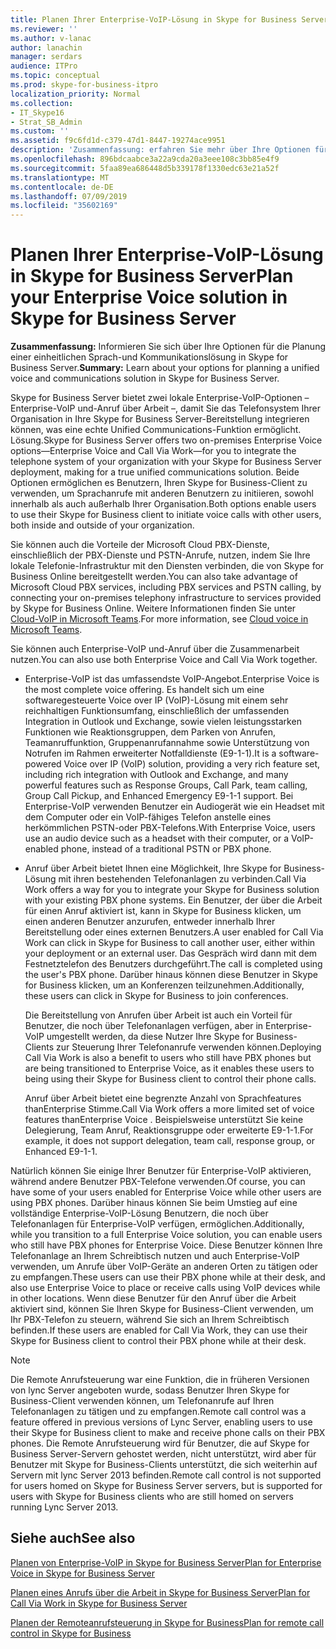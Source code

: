 ```yaml
---
title: Planen Ihrer Enterprise-VoIP-Lösung in Skype for Business Server
ms.reviewer: ''
ms.author: v-lanac
author: lanachin
manager: serdars
audience: ITPro
ms.topic: conceptual
ms.prod: skype-for-business-itpro
localization_priority: Normal
ms.collection:
- IT_Skype16
- Strat_SB_Admin
ms.custom: ''
ms.assetid: f9c6fd1d-c379-47d1-8447-19274ace9951
description: 'Zusammenfassung: erfahren Sie mehr über Ihre Optionen für die Planung einer einheitlichen Sprach-und Kommunikationslösung in Skype for Business Server.'
ms.openlocfilehash: 896bdcaabce3a22a9cda20a3eee108c3bb85e4f9
ms.sourcegitcommit: 5faa89ea686448d5b339178f1330edc63e21a52f
ms.translationtype: MT
ms.contentlocale: de-DE
ms.lasthandoff: 07/09/2019
ms.locfileid: "35602169"
---
```

# <a name="plan-your-enterprise-voice-solution-in-skype-for-business-server"></a><span data-ttu-id="63bb9-103">Planen Ihrer Enterprise-VoIP-Lösung in Skype for Business Server</span><span class="sxs-lookup"><span data-stu-id="63bb9-103">Plan your Enterprise Voice solution in Skype for Business Server</span></span>
 
<span data-ttu-id="63bb9-104">**Zusammenfassung:** Informieren Sie sich über Ihre Optionen für die Planung einer einheitlichen Sprach-und Kommunikationslösung in Skype for Business Server.</span><span class="sxs-lookup"><span data-stu-id="63bb9-104">**Summary:** Learn about your options for planning a unified voice and communications solution in Skype for Business Server.</span></span>
  
<span data-ttu-id="63bb9-105">Skype for Business Server bietet zwei lokale Enterprise-VoIP-Optionen – Enterprise-VoIP und-Anruf über Arbeit –, damit Sie das Telefonsystem Ihrer Organisation in Ihre Skype for Business Server-Bereitstellung integrieren können, was eine echte Unified Communications-Funktion ermöglicht. Lösung.</span><span class="sxs-lookup"><span data-stu-id="63bb9-105">Skype for Business Server offers two on-premises Enterprise Voice options—Enterprise Voice and Call Via Work—for you to integrate the telephone system of your organization with your Skype for Business Server deployment, making for a true unified communications solution.</span></span> <span data-ttu-id="63bb9-106">Beide Optionen ermöglichen es Benutzern, Ihren Skype for Business-Client zu verwenden, um Sprachanrufe mit anderen Benutzern zu initiieren, sowohl innerhalb als auch außerhalb Ihrer Organisation.</span><span class="sxs-lookup"><span data-stu-id="63bb9-106">Both options enable users to use their Skype for Business client to initiate voice calls with other users, both inside and outside of your organization.</span></span>
  
<span data-ttu-id="63bb9-107">Sie können auch die Vorteile der Microsoft Cloud PBX-Dienste, einschließlich der PBX-Dienste und PSTN-Anrufe, nutzen, indem Sie Ihre lokale Telefonie-Infrastruktur mit den Diensten verbinden, die von Skype for Business Online bereitgestellt werden.</span><span class="sxs-lookup"><span data-stu-id="63bb9-107">You can also take advantage of Microsoft Cloud PBX services, including PBX services and PSTN calling, by connecting your on-premises telephony infrastructure to services provided by Skype for Business Online.</span></span> <span data-ttu-id="63bb9-108">Weitere Informationen finden Sie unter [Cloud-VoIP in Microsoft Teams](https://docs.microsoft.com/microsoftteams/cloud-voice-landing-page).</span><span class="sxs-lookup"><span data-stu-id="63bb9-108">For more information, see [Cloud voice in Microsoft Teams](https://docs.microsoft.com/microsoftteams/cloud-voice-landing-page).</span></span>
  
<span data-ttu-id="63bb9-109">Sie können auch Enterprise-VoIP und-Anruf über die Zusammenarbeit nutzen.</span><span class="sxs-lookup"><span data-stu-id="63bb9-109">You can also use both Enterprise Voice and Call Via Work together.</span></span>
  
- <span data-ttu-id="63bb9-110">Enterprise-VoIP ist das umfassendste VoIP-Angebot.</span><span class="sxs-lookup"><span data-stu-id="63bb9-110">Enterprise Voice is the most complete voice offering.</span></span> <span data-ttu-id="63bb9-111">Es handelt sich um eine softwaregesteuerte Voice over IP (VoIP)-Lösung mit einem sehr reichhaltigen Funktionsumfang, einschließlich der umfassenden Integration in Outlook und Exchange, sowie vielen leistungsstarken Funktionen wie Reaktionsgruppen, dem Parken von Anrufen, Teamanruffunktion, Gruppenanrufannahme sowie Unterstützung von Notrufen im Rahmen erweiterter Notfalldienste (E9-1-1).</span><span class="sxs-lookup"><span data-stu-id="63bb9-111">It is a software-powered Voice over IP (VoIP) solution, providing a very rich feature set, including rich integration with Outlook and Exchange, and many powerful features such as Response Groups, Call Park, team calling, Group Call Pickup, and Enhanced Emergency E9-1-1 support.</span></span> <span data-ttu-id="63bb9-112">Bei Enterprise-VoIP verwenden Benutzer ein Audiogerät wie ein Headset mit dem Computer oder ein VoIP-fähiges Telefon anstelle eines herkömmlichen PSTN-oder PBX-Telefons.</span><span class="sxs-lookup"><span data-stu-id="63bb9-112">With Enterprise Voice, users use an audio device such as a headset with their computer, or a VoIP-enabled phone, instead of a traditional PSTN or PBX phone.</span></span>
    
- <span data-ttu-id="63bb9-113">Anruf über Arbeit bietet Ihnen eine Möglichkeit, Ihre Skype for Business-Lösung mit ihren bestehenden Telefonanlagen zu verbinden.</span><span class="sxs-lookup"><span data-stu-id="63bb9-113">Call Via Work offers a way for you to integrate your Skype for Business solution with your existing PBX phone systems.</span></span> <span data-ttu-id="63bb9-114">Ein Benutzer, der über die Arbeit für einen Anruf aktiviert ist, kann in Skype for Business klicken, um einen anderen Benutzer anzurufen, entweder innerhalb Ihrer Bereitstellung oder eines externen Benutzers.</span><span class="sxs-lookup"><span data-stu-id="63bb9-114">A user enabled for Call Via Work can click in Skype for Business to call another user, either within your deployment or an external user.</span></span> <span data-ttu-id="63bb9-115">Das Gespräch wird dann mit dem Festnetztelefon des Benutzers durchgeführt.</span><span class="sxs-lookup"><span data-stu-id="63bb9-115">The call is completed using the user's PBX phone.</span></span> <span data-ttu-id="63bb9-116">Darüber hinaus können diese Benutzer in Skype for Business klicken, um an Konferenzen teilzunehmen.</span><span class="sxs-lookup"><span data-stu-id="63bb9-116">Additionally, these users can click in Skype for Business to join conferences.</span></span>
    
    <span data-ttu-id="63bb9-117">Die Bereitstellung von Anrufen über Arbeit ist auch ein Vorteil für Benutzer, die noch über Telefonanlagen verfügen, aber in Enterprise-VoIP umgestellt werden, da diese Nutzer Ihre Skype for Business-Clients zur Steuerung Ihrer Telefonanrufe verwenden können.</span><span class="sxs-lookup"><span data-stu-id="63bb9-117">Deploying Call Via Work is also a benefit to users who still have PBX phones but are being transitioned to Enterprise Voice, as it enables these users to being using their Skype for Business client to control their phone calls.</span></span>
    
     <span data-ttu-id="63bb9-118">Anruf über Arbeit bietet eine begrenzte Anzahl von Sprachfeatures thanEnterprise Stimme.</span><span class="sxs-lookup"><span data-stu-id="63bb9-118">Call Via Work offers a more limited set of voice features thanEnterprise Voice .</span></span> <span data-ttu-id="63bb9-119">Beispielsweise unterstützt Sie keine Delegierung, Team Anruf, Reaktionsgruppe oder erweiterte E9-1-1.</span><span class="sxs-lookup"><span data-stu-id="63bb9-119">For example, it does not support delegation, team call, response group, or Enhanced E9-1-1.</span></span>
    
<span data-ttu-id="63bb9-120">Natürlich können Sie einige Ihrer Benutzer für Enterprise-VoIP aktivieren, während andere Benutzer PBX-Telefone verwenden.</span><span class="sxs-lookup"><span data-stu-id="63bb9-120">Of course, you can have some of your users enabled for Enterprise Voice while other users are using PBX phones.</span></span> <span data-ttu-id="63bb9-121">Darüber hinaus können Sie beim Umstieg auf eine vollständige Enterprise-VoIP-Lösung Benutzern, die noch über Telefonanlagen für Enterprise-VoIP verfügen, ermöglichen.</span><span class="sxs-lookup"><span data-stu-id="63bb9-121">Additionally, while you transition to a full Enterprise Voice solution, you can enable users who still have PBX phones for Enterprise Voice.</span></span> <span data-ttu-id="63bb9-122">Diese Benutzer können Ihre Telefonanlage an Ihrem Schreibtisch nutzen und auch Enterprise-VoIP verwenden, um Anrufe über VoIP-Geräte an anderen Orten zu tätigen oder zu empfangen.</span><span class="sxs-lookup"><span data-stu-id="63bb9-122">These users can use their PBX phone while at their desk, and also use Enterprise Voice to place or receive calls using VoIP devices while in other locations.</span></span> <span data-ttu-id="63bb9-123">Wenn diese Benutzer für den Anruf über die Arbeit aktiviert sind, können Sie Ihren Skype for Business-Client verwenden, um Ihr PBX-Telefon zu steuern, während Sie sich an Ihrem Schreibtisch befinden.</span><span class="sxs-lookup"><span data-stu-id="63bb9-123">If these users are enabled for Call Via Work, they can use their Skype for Business client to control their PBX phone while at their desk.</span></span>
  
> [!NOTE]
> <span data-ttu-id="63bb9-124">Die Remote Anrufsteuerung war eine Funktion, die in früheren Versionen von lync Server angeboten wurde, sodass Benutzer Ihren Skype for Business-Client verwenden können, um Telefonanrufe auf Ihren Telefonanlagen zu tätigen und zu empfangen.</span><span class="sxs-lookup"><span data-stu-id="63bb9-124">Remote call control was a feature offered in previous versions of Lync Server, enabling users to use their Skype for Business client to make and receive phone calls on their PBX phones.</span></span> <span data-ttu-id="63bb9-125">Die Remote Anrufsteuerung wird für Benutzer, die auf Skype for Business Server-Servern gehostet werden, nicht unterstützt, wird aber für Benutzer mit Skype for Business-Clients unterstützt, die sich weiterhin auf Servern mit lync Server 2013 befinden.</span><span class="sxs-lookup"><span data-stu-id="63bb9-125">Remote call control is not supported for users homed on Skype for Business Server servers, but is supported for users with Skype for Business clients who are still homed on servers running Lync Server 2013.</span></span> 
  
## <a name="see-also"></a><span data-ttu-id="63bb9-126">Siehe auch</span><span class="sxs-lookup"><span data-stu-id="63bb9-126">See also</span></span>


[<span data-ttu-id="63bb9-127">Planen von Enterprise-VoIP in Skype for Business Server</span><span class="sxs-lookup"><span data-stu-id="63bb9-127">Plan for Enterprise Voice in Skype for Business Server</span></span>](enterprise-voice.md)
  
[<span data-ttu-id="63bb9-128">Planen eines Anrufs über die Arbeit in Skype for Business Server</span><span class="sxs-lookup"><span data-stu-id="63bb9-128">Plan for Call Via Work in Skype for Business Server</span></span>](call-via-work.md)
  
[<span data-ttu-id="63bb9-129">Planen der Remoteanrufsteuerung in Skype for Business</span><span class="sxs-lookup"><span data-stu-id="63bb9-129">Plan for remote call control in Skype for Business</span></span>](remote-call-control.md)

